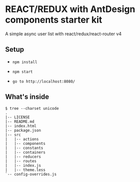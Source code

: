 REACT/REDUX with AntDesign components starter kit
====================================
A simple async user list with react/redux/react-router v4

## Setup

* `npm install`

* `npm start`

* `go to http://localhost:8080/`

## What's inside

````
$ tree --charset unicode
.
|-- LICENSE
|-- README.md
|-- index.html
|-- package.json
|-- src
|   |-- actions
|   |-- components
|   |-- constants
|   |-- containers
|   |-- reducers
|   |-- routes
|   |-- index.js
|   |-- theme.less
`-- config-overrides.js
````